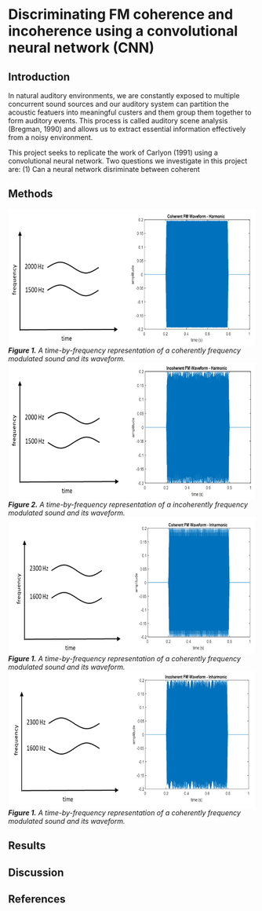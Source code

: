 # Discriminating FM coherence and incoherence using a convolutional neural network (CNN)

## Introduction

In natural auditory environments, we are constantly exposed to multiple concurrent sound sources and our auditory system can partition the acoustic featuers into meaningful custers and them group them together to form auditory events. This process is called auditory scene analysis (Bregman, 1990) and allows us to extract essential information effectively from a noisy environment. 

This project seeks to replicate the work of Carlyon (1991) using a convolutional neural network. Two questions we investigate in this project are: (1) Can a neural network disriminate between coherent 

## Methods
<img src="coherent_harmonic.PNG"
     alt="task figure"
     height=280
     style ="float: left; margin-right: 10px;" />
<em><br><strong>Figure 1.</strong> A time-by-frequency representation of a coherently frequency modulated sound and its waveform. </em>
<img src="incoherent_harmonic.PNG"
     alt="task figure"
     height=280
     style ="float: left; margin-right: 10px;" />
<em><br><strong>Figure 2.</strong> A time-by-frequency representation of a incoherently frequency modulated sound and its waveform. </em>
<img src="coherent_inharmonic.PNG"
     alt="task figure"
     height=280
     style ="float: left; margin-right: 10px;" />
<em><br><strong>Figure 1.</strong> A time-by-frequency representation of a coherently frequency modulated sound and its waveform. </em>
<img src="incoherent_inharmonic.PNG"
     alt="task figure"
     height=280
     style ="float: left; margin-right: 10px;" />
<em><br><strong>Figure 1.</strong> A time-by-frequency representation of a coherently frequency modulated sound and its waveform. </em>

## Results

## Discussion

## References
